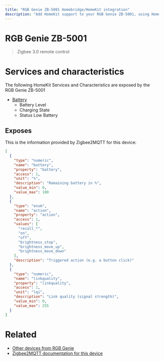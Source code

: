 ```yaml
---
title: "RGB Genie ZB-5001 Homebridge/HomeKit integration"
description: "Add HomeKit support to your RGB Genie ZB-5001, using Homebridge, Zigbee2MQTT and homebridge-z2m."
---
```

<!---
This file has been GENERATED using src/docgen/docgen.ts
DO NOT EDIT THIS FILE MANUALLY!
-->
# RGB Genie ZB-5001
> Zigbee 3.0 remote control


# Services and characteristics
The following HomeKit Services and Characteristics are exposed by
the RGB Genie ZB-5001

* [Battery](../../battery.md)
  * Battery Level
  * Charging State
  * Status Low Battery



## Exposes

This is the information provided by Zigbee2MQTT for this device:

```json
[
  {
    "type": "numeric",
    "name": "battery",
    "property": "battery",
    "access": 1,
    "unit": "%",
    "description": "Remaining battery in %",
    "value_min": 0,
    "value_max": 100
  },
  {
    "type": "enum",
    "name": "action",
    "property": "action",
    "access": 1,
    "values": [
      "recall_*",
      "on",
      "off",
      "brightness_stop",
      "brightness_move_up",
      "brightness_move_down"
    ],
    "description": "Triggered action (e.g. a button click)"
  },
  {
    "type": "numeric",
    "name": "linkquality",
    "property": "linkquality",
    "access": 1,
    "unit": "lqi",
    "description": "Link quality (signal strength)",
    "value_min": 0,
    "value_max": 255
  }
]
```

# Related
* [Other devices from RGB Genie](../index.md#rgb_genie)
* [Zigbee2MQTT documentation for this device](https://www.zigbee2mqtt.io/devices/ZB-5001.html)